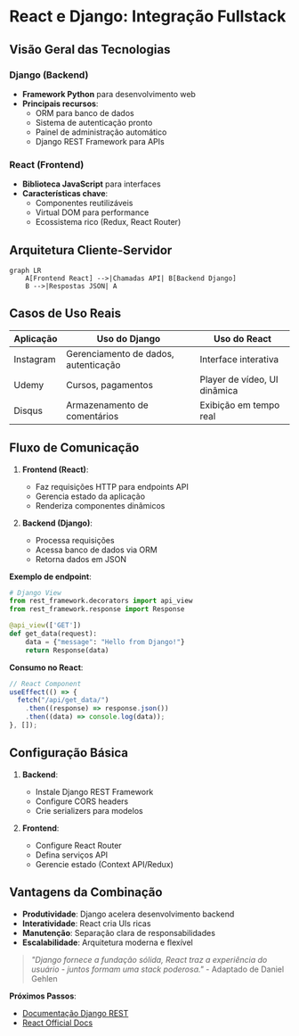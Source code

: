 # React e Django: Integração Fullstack

## Visão Geral das Tecnologias

### Django (Backend)

- **Framework Python** para desenvolvimento web
- **Principais recursos**:
  - ORM para banco de dados
  - Sistema de autenticação pronto
  - Painel de administração automático
  - Django REST Framework para APIs

### React (Frontend)

- **Biblioteca JavaScript** para interfaces
- **Características chave**:
  - Componentes reutilizáveis
  - Virtual DOM para performance
  - Ecossistema rico (Redux, React Router)

## Arquitetura Cliente-Servidor

```mermaid
graph LR
    A[Frontend React] -->|Chamadas API| B[Backend Django]
    B -->|Respostas JSON| A
```

## Casos de Uso Reais

| Aplicação | Uso do Django                        | Uso do React                 |
| --------- | ------------------------------------ | ---------------------------- |
| Instagram | Gerenciamento de dados, autenticação | Interface interativa         |
| Udemy     | Cursos, pagamentos                   | Player de vídeo, UI dinâmica |
| Disqus    | Armazenamento de comentários         | Exibição em tempo real       |

## Fluxo de Comunicação

1. **Frontend (React)**:

   - Faz requisições HTTP para endpoints API
   - Gerencia estado da aplicação
   - Renderiza componentes dinâmicos

2. **Backend (Django)**:
   - Processa requisições
   - Acessa banco de dados via ORM
   - Retorna dados em JSON

**Exemplo de endpoint**:

```python
# Django View
from rest_framework.decorators import api_view
from rest_framework.response import Response

@api_view(['GET'])
def get_data(request):
    data = {"message": "Hello from Django!"}
    return Response(data)
```

**Consumo no React**:

```javascript
// React Component
useEffect(() => {
  fetch("/api/get_data/")
    .then((response) => response.json())
    .then((data) => console.log(data));
}, []);
```

## Configuração Básica

1. **Backend**:

   - Instale Django REST Framework
   - Configure CORS headers
   - Crie serializers para modelos

2. **Frontend**:
   - Configure React Router
   - Defina serviços API
   - Gerencie estado (Context API/Redux)

## Vantagens da Combinação

- **Produtividade**: Django acelera desenvolvimento backend
- **Interatividade**: React cria UIs ricas
- **Manutenção**: Separação clara de responsabilidades
- **Escalabilidade**: Arquitetura moderna e flexível

> _"Django fornece a fundação sólida, React traz a experiência do usuário - juntos formam uma stack poderosa."_ - Adaptado de Daniel Gehlen

**Próximos Passos**:

- [Documentação Django REST](https://www.django-rest-framework.org/)
- [React Official Docs](https://reactjs.org/docs/getting-started.html)
